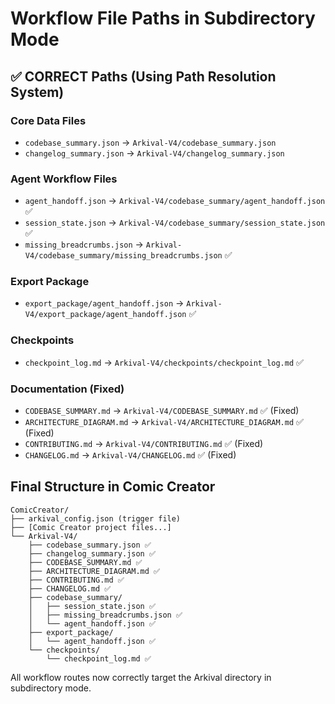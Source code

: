 # Workflow File Paths in Subdirectory Mode

## ✅ CORRECT Paths (Using Path Resolution System)

### Core Data Files
- `codebase_summary.json` → `Arkival-V4/codebase_summary.json`
- `changelog_summary.json` → `Arkival-V4/changelog_summary.json`

### Agent Workflow Files
- `agent_handoff.json` → `Arkival-V4/codebase_summary/agent_handoff.json` ✅
- `session_state.json` → `Arkival-V4/codebase_summary/session_state.json` ✅
- `missing_breadcrumbs.json` → `Arkival-V4/codebase_summary/missing_breadcrumbs.json` ✅

### Export Package
- `export_package/agent_handoff.json` → `Arkival-V4/export_package/agent_handoff.json` ✅

### Checkpoints
- `checkpoint_log.md` → `Arkival-V4/checkpoints/checkpoint_log.md` ✅

### Documentation (Fixed)
- `CODEBASE_SUMMARY.md` → `Arkival-V4/CODEBASE_SUMMARY.md` ✅ (Fixed)
- `ARCHITECTURE_DIAGRAM.md` → `Arkival-V4/ARCHITECTURE_DIAGRAM.md` ✅ (Fixed)
- `CONTRIBUTING.md` → `Arkival-V4/CONTRIBUTING.md` ✅ (Fixed)
- `CHANGELOG.md` → `Arkival-V4/CHANGELOG.md` ✅ (Fixed)

## Final Structure in Comic Creator

```
ComicCreator/
├── arkival_config.json (trigger file)
├── [Comic Creator project files...]
└── Arkival-V4/
    ├── codebase_summary.json ✅
    ├── changelog_summary.json ✅  
    ├── CODEBASE_SUMMARY.md ✅
    ├── ARCHITECTURE_DIAGRAM.md ✅
    ├── CONTRIBUTING.md ✅
    ├── CHANGELOG.md ✅
    ├── codebase_summary/
    │   ├── session_state.json ✅
    │   ├── missing_breadcrumbs.json ✅
    │   └── agent_handoff.json ✅
    ├── export_package/
    │   └── agent_handoff.json ✅
    └── checkpoints/
        └── checkpoint_log.md ✅
```

All workflow routes now correctly target the Arkival directory in subdirectory mode.